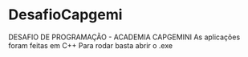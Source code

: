 # DesafioCapgemi
DESAFIO DE PROGRAMAÇÃO - ACADEMIA CAPGEMINI
As aplicações foram feitas em C++
Para rodar basta abrir o .exe
